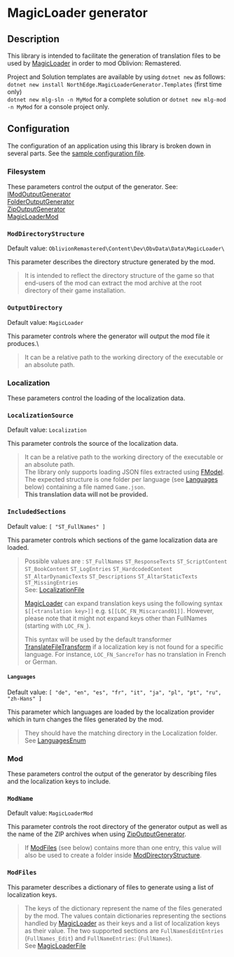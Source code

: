 # MagicLoader generator

## Description
This library is intended to facilitate the generation of translation files to be used by 
[MagicLoader](https://www.nexusmods.com/oblivionremastered/mods/1966) in order to mod Oblivion: Remastered.

Project and Solution templates are available by using `dotnet new` as follows:\
`dotnet new install NorthEdge.MagicLoaderGenerator.Templates` (first time only)\
`dotnet new mlg-sln -n MyMod` for a complete solution or
`dotnet new mlg-mod -n MyMod` for a console project only.

## Configuration

The configuration of an application using this library is broken down in several parts. 
See the [sample configuration file](config.example.json).

### Filesystem
These parameters control the output of the generator. See:\
[IModOutputGenerator](MagicLoaderGenerator/Filesystem/Abstractions/IModOutputGenerator.cs)\
[FolderOutputGenerator](MagicLoaderGenerator/Filesystem/Generators/FolderOutputGenerator.cs)\
[ZipOutputGenerator](MagicLoaderGenerator/Filesystem/Generators/ZipOutputGenerator.cs)\
[MagicLoaderMod](MagicLoaderGenerator/MagicLoaderMod.cs)

### `ModDirectoryStructure`
Default value: `OblivionRemastered\Content\Dev\ObvData\Data\MagicLoader\`

This parameter describes the directory structure generated by the mod.
>It is intended to reflect the directory structure of the game so that end-users of the mod can extract
the mod archive at the root directory of their game installation.

### `OutputDirectory`
Default value: `MagicLoader`

This parameter controls where the generator will output the mod file it produces.\
>It can be a relative path to the working directory of the executable or an absolute path.

### Localization
These parameters control the loading of the localization data.

### `LocalizationSource`
Default value: `Localization`

This parameter controls the source of the localization data.
> It can be a relative path to the working directory of the executable or an absolute path.\
The library only supports loading JSON files extracted using [FModel](https://github.com/4sval/FModel).
The expected structure is one folder per language (see [Languages](#languages) below) containing 
a file named `Game.json`.\
> **This translation data will not be provided.**

### `IncludedSections` 
Default value: `[ "ST_FullNames" ]`

This parameter controls which sections of the game localization data are loaded.
>Possible values are : 
`ST_FullNames` `ST_ResponseTexts` `ST_ScriptContent` `ST_BookContent` `ST_LogEntries`
`ST_HardcodedContent` `ST_AltarDynamicTexts` `ST_Descriptions` `ST_AltarStaticTexts` 
`ST_MissingEntries`\
See: [LocalizationFile](MagicLoaderGenerator/Localization/LocalizationFile.cs)
>
>[MagicLoader](https://www.nexusmods.com/oblivionremastered/mods/1966) can expand translation 
keys using the following syntax `$[[<translation key>]]` e.g. `$[[LOC_FN_Miscarcand01]]`.
However, please note that it might not expand keys other than FullNames (starting with `LOC_FN_`).
>
>This syntax will be used by the default transformer [TranslateFileTransform](MagicLoaderGenerator/Localization/Transforms/TranslateFileTransform.cs)
if a localization key is not found for a specific language.
For instance, `LOC_FN_SancreTor` has no translation in French or German.

#### `Languages`
Default value: `[ "de", "en", "es", "fr", "it", "ja", "pl", "pt", "ru", "zh-Hans" ]`

This parameter which languages are loaded by the localization provider which in turn changes
the files generated by the mod.
>They should have the matching directory in the Localization folder.
See [LanguagesEnum](MagicLoaderGenerator/Localization/LanguagesEnum.cs)

### Mod
These parameters control the output of the generator by describing files and the localization keys to include.

### `ModName`
Default value: `MagicLoaderMod`

This parameter controls the root directory of the generator output as well as the name of 
the ZIP archives when using [ZipOutputGenerator](MagicLoaderGenerator/Filesystem/Generators/ZipOutputGenerator.cs).
> If [ModFiles](#modfiles) (see below) contains more than one entry, this value will
also be used to create a folder inside [ModDirectoryStructure](#moddirectorystructure).
 
### `ModFiles`
This parameter describes a dictionary of files to generate using a list of localization keys.
> The keys of the dictionary represent the name of the files generated by the mod.
The values contain dictionaries representing the sections handled by 
> [MagicLoader](https://www.nexusmods.com/oblivionremastered/mods/1966) as their keys
and a list of localization keys as their value.
The two supported sections are `FullNamesEditEntries` (`FullNames_Edit`) and `FullNameEntries`: (`FullNames`).\
See [MagicLoaderFile](MagicLoaderGenerator/Filesystem/MagicLoaderFile.cs)
